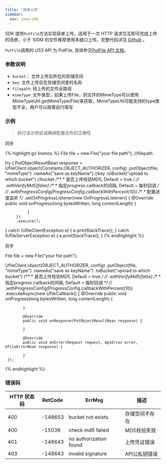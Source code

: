 ```yaml
---  
title: '简单上传'
sidebar:
  nav: java-sdk
---
```

SDK 提供`PutFile`方法实现简单上传，适用于一次 HTTP 请求交互即可完成上传的场景，小于 100M 的文件推荐使用本接口上传。完整代码详见 [Github](https://github.com/ucloud/ufile-sdk-java/blob/master/ufile/ufile-client-java/src/main/java/cn/ucloud/ufile/api/object/PutFileApi.java) 。

`PutFile`调用的 US3 API 为 PutFile, 具体参见[PutFile API 文档](https://docs.ucloud.cn/api/ufile-api/put_file)。

### 参数说明
- `bucket`： 文件上传后所在的存储空间
- `key`: 文件上传后在存储空间里的名称
- `filepath`: 待上传的文件全路径
- `mimeType`: 文件类型，如果上传File，则文件的MimeType可以使用MimeTypeUtil.getMimeType(File)来获取，MimeTypeUtil可能支持的type类型不全，用户可以按需自行填写

### 示例
> 执行该示例前请确保配置文件的正确性
<div class="copyable" markdown="1">
同步

{% highlight go linenos %}
File file = new File("your file path");  //filepath

try {
    PutObjectResultBean response = UfileClient.object(Constants.OBJECT_AUTHORIZER, config)
         .putObject(file, "mimeType") 
         .nameAs("save as keyName")           //key
         .toBucket("upload to which bucket")  //bucket
         /**
          * 是否上传校验MD5, Default = true
          */
     //  .withVerifyMd5(false)
         /**
          * 指定progress callback的间隔, Default = 每秒回调
          */
     //  .withProgressConfig(ProgressConfig.callbackWithPercent(10))
         /**
          * 配置进度监听
          */
         .setOnProgressListener(new OnProgressListener() {
              @Override
              public void onProgress(long bytesWritten, long contentLength) {
                  
              }
         })
         .execute();
} catch (UfileClientException e) {
    e.printStackTrace();
} catch (UfileServerException e) {
    e.printStackTrace();
}
{% endhighlight %}
</div>

<div class="copyable" markdown="1">

异步

File file = new File("your file path");

UfileClient.object(OBJECT_AUTHORIZER, config)
     .putObject(file, "mimeType")
     .nameAs("save as keyName")
     .toBucket("upload to which bucket")
     /**
      * 是否上传校验MD5, Default = true
      */
//   .withVerifyMd5(false)
     /**
      *指定progress callback的间隔, Default = 每秒回调
      */
//   .withProgressConfig(ProgressConfig.callbackWithPercent(10))
     .executeAsync(new UfileCallback<PutObjectResultBean>() {
         @Override
            public void onProgress(long bytesWritten, long contentLength) {
                
            }

            @Override
            public void onResponse(PutObjectResultBean response) {
                
            }

            @Override
            public void onError(Request request, ApiError error, UfileErrorBean response) {
                
            }
     });

{% endhighlight %}
</div>

### 错误码

| HTTP 状态码 | RetCode | ErrMsg                 | 描述                                |
| ----------- | ------- | ---------------------- | ----------------------------------- |
| 400         | -148653 | bucket not exists      | 存储空间不存在                      |
| 400         | -15036  | check md5 failed       | MD5校验失败                         |
| 401         | -148643 | no authorization found | 上传凭证错误                        |
| 403         | -148643 | invalid signature      | API公私钥错误				   	   |
